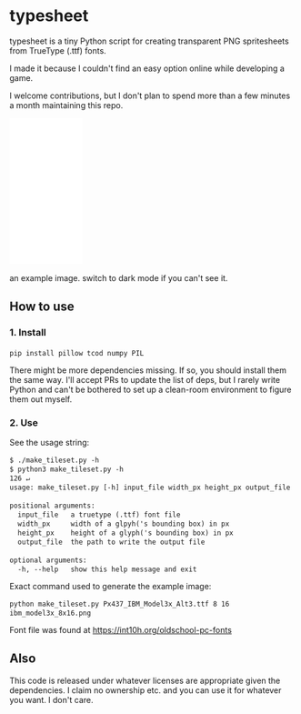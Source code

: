 # typesheet

typesheet is a tiny Python script for creating transparent PNG spritesheets from TrueType (.ttf) fonts.

I made it because I couldn't find an easy option online while developing a game.

I welcome contributions, but I don't plan to spend more than a few minutes a month maintaining this repo.

![an example of a generated image](example.png)

an example image. switch to dark mode if you can't see it.

## How to use

### 1. Install
`pip install pillow tcod numpy PIL`

There might be more dependencies missing. If so, you should install them the same way.  I'll accept PRs to update the list of deps, but I rarely write Python and can't be bothered to set up a clean-room environment to figure them out myself.

### 2. Use
See the usage string:
```
$ ./make_tileset.py -h
$ python3 make_tileset.py -h                                                                                                                                                                                                                                                                                        126 ↵
usage: make_tileset.py [-h] input_file width_px height_px output_file

positional arguments:
  input_file   a truetype (.ttf) font file
  width_px     width of a glpyh('s bounding box) in px
  height_px    height of a glyph('s bounding box) in px
  output_file  the path to write the output file

optional arguments:
  -h, --help   show this help message and exit
```

Exact command used to generate the example image:
```
python make_tileset.py Px437_IBM_Model3x_Alt3.ttf 8 16 ibm_model3x_8x16.png
```
Font file was found at https://int10h.org/oldschool-pc-fonts

## Also

This code is released under whatever licenses are appropriate given the dependencies.
I claim no ownership etc. and you can use it for whatever you want. I don't care.
